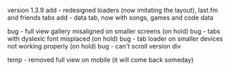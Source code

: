 version 1.3.9
add - redesigned loaders (now imitating the layout), last.fm and friends tabs
add - data tab, now with songs, games and code data

bug - full view gallery misaligned on smaller screens (on hold)
bug - tabs with dyslexic font misplaced (on hold)
bug - tab loader on smaller devices not working properly (on hold)
bug - can't scroll version div

temp - removed full view on mobile (it will come back someday)